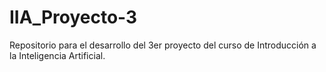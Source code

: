 # IIA_Proyecto-3
Repositorio para el desarrollo del 3er proyecto del curso de Introducción a la Inteligencia Artificial.
